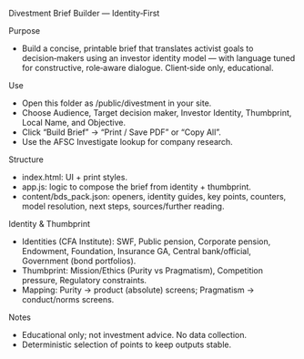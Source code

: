 Divestment Brief Builder — Identity‑First

Purpose
- Build a concise, printable brief that translates activist goals to decision‑makers using an investor identity model — with language tuned for constructive, role‑aware dialogue. Client‑side only, educational.

Use
- Open this folder as /public/divestment in your site.
- Choose Audience, Target decision maker, Investor Identity, Thumbprint, Local Name, and Objective.
- Click “Build Brief” → “Print / Save PDF” or “Copy All”.
- Use the AFSC Investigate lookup for company research.

Structure
- index.html: UI + print styles.
- app.js: logic to compose the brief from identity + thumbprint.
- content/bds_pack.json: openers, identity guides, key points, counters, model resolution, next steps, sources/further reading.

Identity & Thumbprint
- Identities (CFA Institute): SWF, Public pension, Corporate pension, Endowment, Foundation, Insurance GA, Central bank/official, Government (bond portfolios).
- Thumbprint: Mission/Ethics (Purity vs Pragmatism), Competition pressure, Regulatory constraints.
- Mapping: Purity → product (absolute) screens; Pragmatism → conduct/norms screens.

Notes
- Educational only; not investment advice. No data collection.
- Deterministic selection of points to keep outputs stable.
